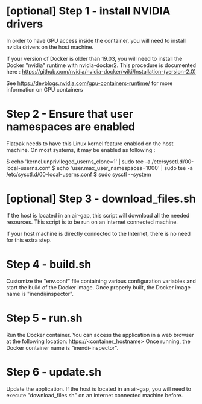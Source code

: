[optional] Step 1 - install NVIDIA drivers
==========================================

In order to have GPU access inside the container, you will need to install nvidia drivers on the host machine.

If your version of Docker is older than 19.03, you will need to install the Docker "nvidia" runtime with nvidia-docker2.
This procedure is documented here : https://github.com/nvidia/nvidia-docker/wiki/Installation-(version-2.0)

See https://devblogs.nvidia.com/gpu-containers-runtime/ for more information on GPU containers

Step 2 - Ensure that user namespaces are enabled
================================================

Flatpak needs to have this Linux kernel feature enabled on the host machine.
On most systems, it may be enabled as following :

$ echo 'kernel.unprivileged_userns_clone=1' | sudo tee -a /etc/sysctl.d/00-local-userns.conf
$ echo 'user.max_user_namespaces=1000' | sudo tee -a /etc/sysctl.d/00-local-userns.conf
$ sudo sysctl --system

[optional] Step 3 - download_files.sh
=====================================

If the host is located in an air-gap, this script will download all the needed resources.
This script is to be run on an internet connected machine.

If your host machine is directly connected to the Internet, there is no need for this extra step.

Step 4 - build.sh
=================

Customize the "env.conf" file containing various configuration variables and
start the build of the Docker image.
Once properly built, the Docker image name is "inendi/inspector".

Step 5 - run.sh
===============

Run the Docker container.
You can access the application in a web browser at the following location: https://<container_hostname>
Once running, the Docker container name is "inendi-inspector".

Step 6 - update.sh
==================

Update the application.
If the host is located in an air-gap, you will need to execute "download_files.sh" on an internet connected machine before.
